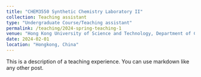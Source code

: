 ```yaml
---
title: "CHEM3550 Synthetic Chemistry Laboratory II"
collection: Teaching assistant
type: "Undergraduate Course/Teaching assistant"
permalink: /teaching/2024-spring-teaching-1
venue: "Hong Kong University of Science and Technology, Department of Chemistry"
date: 2024-02-01
location: "Hongkong, China"
---
```


This is a description of a teaching experience. You can use markdown like any other post.

